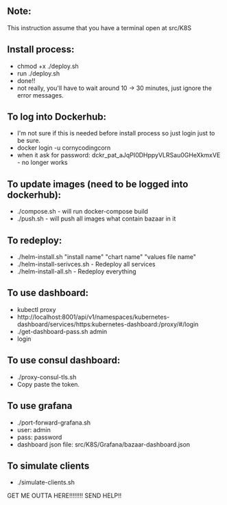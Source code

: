 ## Note:
This instruction assume that you have a terminal open at src/K8S

## Install process:
 - chmod +x ./deploy.sh
 - run ./deploy.sh
 - done!!
 - not really, you'll have to wait around 10 -> 30 minutes, just ignore the error messages.

## To log into Dockerhub:
 - I'm not sure if this is needed before install process so just login just to be sure.
 - docker login -u cornycodingcorn
 - when it ask for password: dckr_pat_aJqPI0DHppyVLRSau0GHeXkmxVE - no longer works

## To update images (need to be logged into dockerhub):
 - ./compose.sh - will run docker-compose build
 - ./push.sh - will push all images what contain bazaar in it

## To redeploy:
 - ./helm-install.sh "install name" "chart name" "values file name"
 - ./helm-install-serivces.sh - Redeploy all services
 - ./helm-install-all.sh - Redeploy everything

## To use dashboard:
 - kubectl proxy
 - http://localhost:8001/api/v1/namespaces/kubernetes-dashboard/services/https:kubernetes-dashboard:/proxy/#/login
 - ./get-dashboard-pass.sh admin
 - login

## To use consul dashboard:
 - ./proxy-consul-tls.sh
 - Copy paste the token.

## To use grafana
 - ./port-forward-grafana.sh
 - user: admin
 - pass: password
 - dashboard json file: src/K8S/Grafana/bazaar-dashboard.json

## To simulate clients
 - ./simulate-clients.sh

GET ME OUTTA HERE!!!!!!!! SEND HELP!!
